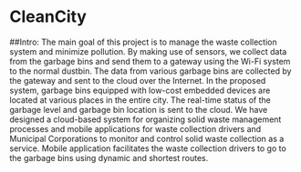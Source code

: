 # CleanCity

##Intro: The main goal of this project is to manage the waste collection system and minimize pollution. 
By making use of sensors, we collect data from the garbage bins and send them to a gateway using the Wi-Fi system to the normal dustbin. The data from various garbage bins are collected by the gateway and sent to the cloud over the Internet. In the proposed system, garbage bins equipped with low-cost embedded devices are located at various places in the entire city. The real-time status of the garbage level and garbage bin location is sent to the cloud. We have designed a cloud-based system for organizing solid waste management processes and mobile applications for waste collection drivers and Municipal Corporations to monitor and control solid waste collection as a service. Mobile application facilitates the waste collection drivers to go to the garbage bins using dynamic and shortest routes.
